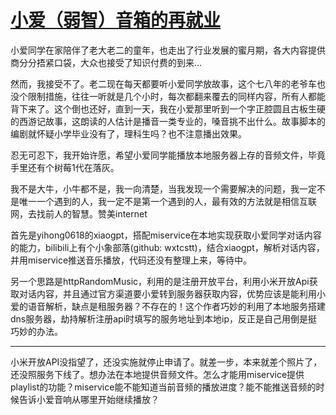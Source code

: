# [小爱（弱智）音箱的再就业](https://github.com/justin-xjp/gitblog/issues/3)

小爱同学在家陪伴了老大老二的童年，也走出了行业发展的蜜月期，各大内容提供商分分捂紧口袋，大众也接受了知识付费的到来…

然而，我接受不了。老二现在每天都要听小爱同学放故事，这个七八年的老爷车也没个限制措施，往往一听就是几个小时，每次都翻来覆去的同样内容，所有人都能背下来了。这个倒也还好，直到一天，我在小爱那里听到一个字正腔圆且古板生硬的西游记故事，这朗读的人估计是播音一类专业的，嗓音挑不出什么。故事脚本的编剧就怀疑小学毕业没有了，理科生吗？也不注意播出效果。

忍无可忍下，我开始许愿，希望小爱同学能播放本地服务器上存的音频文件，毕竟手里还有个树莓1代在落灰。

我不是大牛，小牛都不是，我一向清楚，当我发现一个需要解决的问题，我一定不是唯一一个遇到的人，我一定不是第一个遇到的人，最有效的方法就是相信互联网，去找前人的智慧。赞美internet

首先是yihong0618的xiaogpt，搭配miservice在本地实现获取小爱同学对话内容的能力，bilibili上有个小象部落(github:  wxtcstt)，结合xiaogpt，解析对话内容，并用miservice推送音乐播放，代码还没有整理上来，等待中。

另一个思路是httpRandomMusic，利用的是注册开放平台，利用小米开放Api获取对话内容，并且通过官方渠道要小爱转到服务器获取内容，优势应该是能利用小爱的语音解析，缺点是租服务器？不存在的！这个作者巧妙的利用了本地服务搭建dns服务器，劫持解析注册api时填写的服务地址到本地ip，反正是自己用倒是挺巧妙的办法。




    

---

小米开放API没指望了，还没实施就停止申请了。就差一步，本来就差个照片了，还没照服务下线了。想办法在本地提供音频文件。怎么才能用miservice提供playlist的功能？miservice能不能知道当前音频的播放进度？能不能推送音频的时候告诉小爱音响从哪里开始继续播放？
